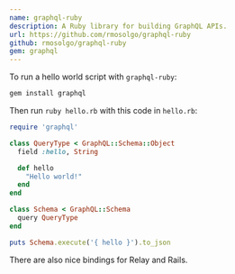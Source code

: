 ```yaml
---
name: graphql-ruby
description: A Ruby library for building GraphQL APIs.
url: https://github.com/rmosolgo/graphql-ruby
github: rmosolgo/graphql-ruby
gem: graphql
---
```


To run a hello world script with `graphql-ruby`:

```bash
gem install graphql
```

Then run `ruby hello.rb` with this code in `hello.rb`:

```ruby
require 'graphql'

class QueryType < GraphQL::Schema::Object
  field :hello, String

  def hello
    "Hello world!"
  end
end

class Schema < GraphQL::Schema
  query QueryType
end

puts Schema.execute('{ hello }').to_json
```

There are also nice bindings for Relay and Rails.
